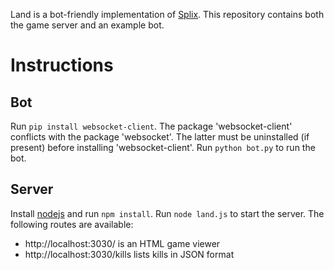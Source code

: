 Land is a bot-friendly implementation of [Splix](http://splix.io). This repository contains both the game server and an example bot.

# Instructions

## Bot

Run `pip install websocket-client`. The package 'websocket-client' conflicts with the package 'websocket'. The latter  must be uninstalled (if present) before installing 'websocket-client'.
Run `python bot.py` to run the bot.

## Server

Install [nodejs](https://nodejs.org) and run `npm install`.
Run `node land.js` to start the server. The following routes are available:
- http://localhost:3030/ is an HTML game viewer
- http://localhost:3030/kills lists kills in JSON format
